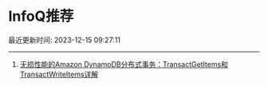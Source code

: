# InfoQ推荐

最近更新时间: 2023-12-15 09:27:11

--- 
1. [无损性能的Amazon DynamoDB分布式事务：TransactGetItems和TransactWriteItems详解](https://www.infoq.cn/article/boAQ70phGHv0TZlDWbiZ) 
